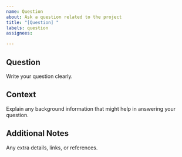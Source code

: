```yaml
---
name: Question 
about: Ask a question related to the project
title: "[Question] "
labels: question 
assignees:

---
```

## Question 
Write your question clearly. 

## Context
Explain any background information that might help in answering your question.

## Additional  Notes
Any extra details, links, or references.
